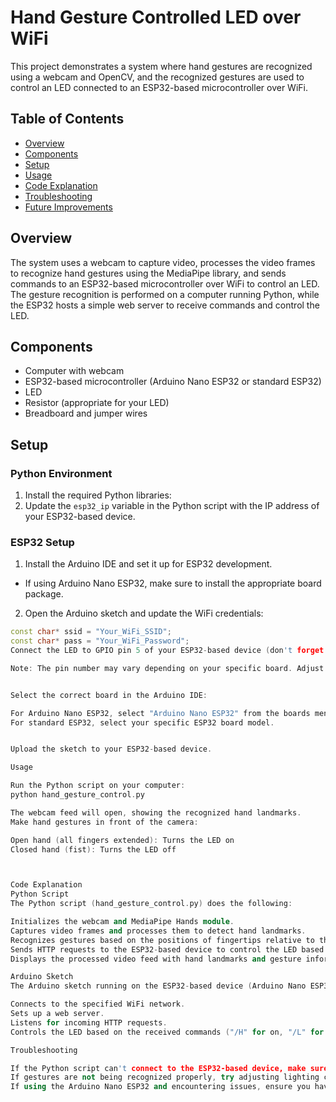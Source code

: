 # Hand Gesture Controlled LED over WiFi

This project demonstrates a system where hand gestures are recognized using a webcam and OpenCV, and the recognized gestures are used to control an LED connected to an ESP32-based microcontroller over WiFi.

## Table of Contents
- [Overview](#overview)
- [Components](#components)
- [Setup](#setup)
- [Usage](#usage)
- [Code Explanation](#code-explanation)
- [Troubleshooting](#troubleshooting)
- [Future Improvements](#future-improvements)

## Overview

The system uses a webcam to capture video, processes the video frames to recognize hand gestures using the MediaPipe library, and sends commands to an ESP32-based microcontroller over WiFi to control an LED. The gesture recognition is performed on a computer running Python, while the ESP32 hosts a simple web server to receive commands and control the LED.

## Components

- Computer with webcam
- ESP32-based microcontroller (Arduino Nano ESP32 or standard ESP32)
- LED
- Resistor (appropriate for your LED)
- Breadboard and jumper wires

## Setup

### Python Environment

1. Install the required Python libraries:
2. Update the `esp32_ip` variable in the Python script with the IP address of your ESP32-based device.

### ESP32 Setup

1. Install the Arduino IDE and set it up for ESP32 development.
- If using Arduino Nano ESP32, make sure to install the appropriate board package.
2. Open the Arduino sketch and update the WiFi credentials:
```cpp
const char* ssid = "Your_WiFi_SSID";
const char* pass = "Your_WiFi_Password";
Connect the LED to GPIO pin 5 of your ESP32-based device (don't forget to use an appropriate resistor).

Note: The pin number may vary depending on your specific board. Adjust if necessary.


Select the correct board in the Arduino IDE:

For Arduino Nano ESP32, select "Arduino Nano ESP32" from the boards menu.
For standard ESP32, select your specific ESP32 board model.


Upload the sketch to your ESP32-based device.

Usage

Run the Python script on your computer:
python hand_gesture_control.py

The webcam feed will open, showing the recognized hand landmarks.
Make hand gestures in front of the camera:

Open hand (all fingers extended): Turns the LED on
Closed hand (fist): Turns the LED off



Code Explanation
Python Script
The Python script (hand_gesture_control.py) does the following:

Initializes the webcam and MediaPipe Hands module.
Captures video frames and processes them to detect hand landmarks.
Recognizes gestures based on the positions of fingertips relative to their interphalangeal joints.
Sends HTTP requests to the ESP32-based device to control the LED based on the recognized gesture.
Displays the processed video feed with hand landmarks and gesture information.

Arduino Sketch
The Arduino sketch running on the ESP32-based device (Arduino Nano ESP32 or standard ESP32) does the following:

Connects to the specified WiFi network.
Sets up a web server.
Listens for incoming HTTP requests.
Controls the LED based on the received commands ("/H" for on, "/L" for off).

Troubleshooting

If the Python script can't connect to the ESP32-based device, make sure both devices are on the same WiFi network and the IP address is correct.
If gestures are not being recognized properly, try adjusting lighting conditions or the min_detection_confidence and min_tracking_confidence parameters in the Python script.
If using the Arduino Nano ESP32 and encountering issues, ensure you have the latest board package installed and selected the correct board in the Arduino IDE.
